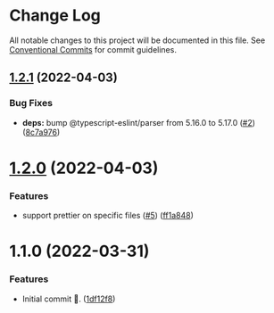 # Change Log

All notable changes to this project will be documented in this file.
See [Conventional Commits](https://conventionalcommits.org) for commit guidelines.

## [1.2.1](https://github.com/ahiho/tjs-configs/compare/@ahiho/eslint-config-typescript@1.2.0...@ahiho/eslint-config-typescript@1.2.1) (2022-04-03)


### Bug Fixes

* **deps:** bump @typescript-eslint/parser from 5.16.0 to 5.17.0 ([#2](https://github.com/ahiho/tjs-configs/issues/2)) ([8c7a976](https://github.com/ahiho/tjs-configs/commit/8c7a97609bfc4635c3c787c1e6df9076fcbe223a))





# [1.2.0](https://github.com/ahiho/tjs-configs/compare/@ahiho/eslint-config-typescript@1.1.0...@ahiho/eslint-config-typescript@1.2.0) (2022-04-03)


### Features

* support prettier on specific files ([#5](https://github.com/ahiho/tjs-configs/issues/5)) ([ff1a848](https://github.com/ahiho/tjs-configs/commit/ff1a8482ac0504f7c84d9f20bec52db2a09647a7))





# 1.1.0 (2022-03-31)


### Features

* Initial commit 🎉. ([1df12f8](https://github.com/ahiho/tjs-configs/commit/1df12f8eca7656a75083eab734b89768d138dbae))
